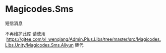 # Magicodes.Sms
短信消息

不再维护此库
请使用  https://gitee.com/xl_wenqiang/Admin.Plus.Libs/tree/master/src/Magicodes.Libs.Unity/Magicodes.Sms.Aliyun  替代

